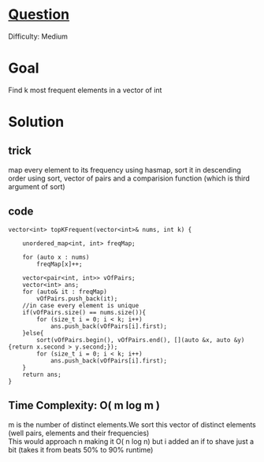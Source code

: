 # [Question](https://leetcode.com/problems/top-k-frequent-elements/)
Difficulty: Medium

# Goal
Find k most frequent elements in a vector of int

# Solution
## trick
map every element to its frequency using hasmap, sort it in descending order using sort, vector of pairs and a comparision function (which is third argument of sort)
## code
```
vector<int> topKFrequent(vector<int>& nums, int k) {

    unordered_map<int, int> freqMap;

    for (auto x : nums)
        freqMap[x]++;

    vector<pair<int, int>> vOfPairs;
    vector<int> ans;
    for (auto& it : freqMap)
        vOfPairs.push_back(it);
    //in case every element is unique
    if(vOfPairs.size() == nums.size()){
        for (size_t i = 0; i < k; i++)
            ans.push_back(vOfPairs[i].first);
    }else{
        sort(vOfPairs.begin(), vOfPairs.end(), [](auto &x, auto &y){return x.second > y.second;});
        for (size_t i = 0; i < k; i++)
            ans.push_back(vOfPairs[i].first);
    }
    return ans;
}

```
## Time Complexity: O( m log m )
m is the number of distinct elements.We sort this vector of distinct elements (well pairs, elements and their frequencies)  
This would approach n making it O( n log n) but i added an if to shave just a bit (takes it from beats 50% to 90% runtime)
